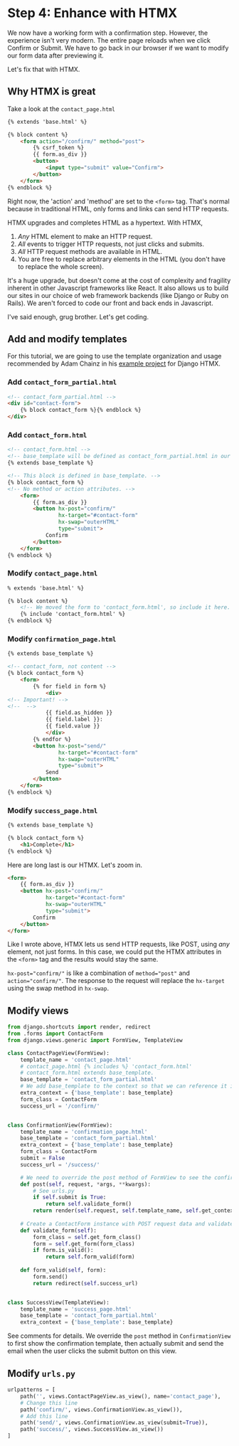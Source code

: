 # Step 4: Enhance with HTMX
We now have a working form with a confirmation step.
However, the experience isn't very modern.
The entire page reloads when we click Confirm or Submit.
We have to go back in our browser if we want to modify our form data after previewing it.

Let's fix that with HTMX.

## Why HTMX is great

Take a look at the `contact_page.html`

```html
{% extends 'base.html' %}

{% block content %}
    <form action="/confirm/" method="post">
        {% csrf_token %}
        {{ form.as_div }}
        <button>
            <input type="submit" value="Confirm">
        </button>
    </form>
{% endblock %}
```
Right now, the 'action' and 'method' are set to the `<form>` tag.
That's normal because in traditional HTML, only forms and links can send HTTP requests.

HTMX upgrades and completes HTML as a hypertext. With HTMX, 

1. _Any_ HTML element to make an HTTP request.
2. _All_ events to trigger HTTP requests, not just clicks and submits.
3. _All_ HTTP request methods are available in HTML.
4. You are free to replace arbitrary elements in the HTML (you don't have to replace the whole screen).

It's a huge upgrade, but doesn't come at the cost of complexity and fragility inherent in other Javascript frameworks like React.
It also allows us to build our sites in our choice of web framework backends (like Django or Ruby on Rails).
We aren't forced to code our front and back ends in Javascript.

I've said enough, grug brother. Let's get coding.

## Add and modify templates
For this tutorial, we are going to use the template organization and usage recommended by Adam Chainz
in his [example project](https://github.com/adamchainz/django-htmx/tree/main/example) for Django HTMX.


### Add `contact_form_partial.html`
```html
<!-- contact_form_partial.html -->
<div id="contact-form">
    {% block contact_form %}{% endblock %}
</div>
```

### Add `contact_form.html`

```html
<!-- contact_form.html -->
<!-- base_template will be defined as contact_form_partial.html in our view. -->
{% extends base_template %}

<!-- This block is defined in base_template. -->
{% block contact_form %}
<!-- No method or action attributes. -->
    <form>
        {{ form.as_div }}
        <button hx-post="confirm/"
                hx-target="#contact-form"
                hx-swap="outerHTML"
                type="submit">
            Confirm
        </button>
    </form>
{% endblock %}
```

### Modify `contact_page.html`
```html
% extends 'base.html' %}

{% block content %}
    <!-- We moved the form to 'contact_form.html', so include it here. -->
    {% include 'contact_form.html' %}
{% endblock %}
```

### Modify `confirmation_page.html`
```html
{% extends base_template %}

<!-- contact_form, not content -->
{% block contact_form %}
    <form>
        {% for field in form %}
            <div>
<!-- Important! -->
<!--  -->
            {{ field.as_hidden }}
            {{ field.label }}:
            {{ field.value }}
            </div>
        {% endfor %}
        <button hx-post="send/"
                hx-target="#contact-form"
                hx-swap="outerHTML"
                type="submit">
            Send
        </button>
    </form>
{% endblock %}
```

### Modify `success_page.html`
```html
{% extends base_template %}

{% block contact_form %}
    <h1>Complete</h1>
{% endblock %}
```

Here are long last is our HTMX. Let's zoom in.

```html
<form>
    {{ form.as_div }}
    <button hx-post="confirm/"
            hx-target="#contact-form"
            hx-swap="outerHTML"
            type="submit">
        Confirm
    </button>
</form>
```

Like I wrote above, HTMX lets us send HTTP requests, like POST, using _any_ element,
not just forms. In this case, we could put the HTMX attributes in the `<form>` tag
and the results would stay the same.

`hx-post="confirm/"` is like a combination of `method="post"` and `action="confirm/"`.
The response to the request will replace the `hx-target` using the swap method in
`hx-swap`.

## Modify views

```python
from django.shortcuts import render, redirect
from .forms import ContactForm
from django.views.generic import FormView, TemplateView

class ContactPageView(FormView):
    template_name = 'contact_page.html'
    # contact_page.html {% includes %} 'contact_form.html'
    # contact_form.html extends base_template.
    base_template = 'contact_form_partial.html'
    # We add base_template to the context so that we can reference it in the template.
    extra_context = {'base_template': base_template}
    form_class = ContactForm
    success_url = '/confirm/'


class ConfirmationView(FormView):
    template_name = 'confirmation_page.html'
    base_template = 'contact_form_partial.html'
    extra_context = {'base_template': base_template}
    form_class = ContactForm
    submit = False
    success_url = '/success/'

    # We need to override the post method of FormView to see the confirmation 'page'.
    def post(self, request, *args, **kwargs):
        # See urls.py
        if self.submit is True:
            return self.validate_form()
        return render(self.request, self.template_name, self.get_context_data())
    
    # Create a ContactForm instance with POST request data and validate it.
    def validate_form(self):
        form_class = self.get_form_class()
        form = self.get_form(form_class)
        if form.is_valid():
            return self.form_valid(form)
    
    def form_valid(self, form):
        form.send()
        return redirect(self.success_url)


class SuccessView(TemplateView):
    template_name = 'success_page.html'
    base_template = 'contact_form_partial.html'
    extra_context = {'base_template': base_template}
```

See comments for details. We override the `post` method in `ConfirmationView` to first
show the confirmation template, then actually submit and send the email when the 
user clicks the submit button on this view.

## Modify `urls.py`

```python
urlpatterns = [
    path('', views.ContactPageView.as_view(), name='contact_page'),
    # Change this line
    path('confirm/', views.ConfirmationView.as_view()),
    # Add this line
    path('send/', views.ConfirmationView.as_view(submit=True)),
    path('success/', views.SuccessView.as_view())
]
```


